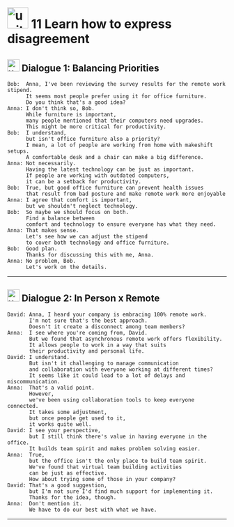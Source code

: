 # <img width="48" height="48" src="https://img.icons8.com/emoji/48/united-kingdom-emoji.png" alt="united-kingdom-emoji"/>  11 Learn how to express disagreement

## <img width="28" height="28" src="https://img.icons8.com/emoji/28/united-kingdom-emoji.png" alt="united-kingdom-emoji"/> Dialogue 1: Balancing Priorities


```
Bob:  Anna, I've been reviewing the survey results for the remote work stipend.
      It seems most people prefer using it for office furniture.
      Do you think that's a good idea?
Anna: I don't think so, Bob.
      While furniture is important,
      many people mentioned that their computers need upgrades.
      This might be more critical for productivity.
Bob:  I understand,
      but isn't office furniture also a priority?
      I mean, a lot of people are working from home with makeshift setups.
      A comfortable desk and a chair can make a big difference.
Anna: Not necessarily.
      Having the latest technology can be just as important.
      If people are working with outdated computers,
      it can be a setback for productivity.
Bob:  True, but good office furniture can prevent health issues
      that result from bad posture and make remote work more enjoyable
Anna: I agree that comfort is important,
      but we shouldn't neglect technology.
Bob:  So maybe we should focus on both.
      Find a balance between
      comfort and technology to ensure everyone has what they need.
Anna: That makes sense.
      Let's see how we can adjust the stipend
      to cover both technology and office furniture.
Bob:  Good plan.
      Thanks for discussing this with me, Anna.
Anna: No problem, Bob.
      Let's work on the details.
```

---

## <img width="28" height="28" src="https://img.icons8.com/emoji/28/united-kingdom-emoji.png" alt="united-kingdom-emoji"/> Dialogue 2: In Person x Remote

```
David: Anna, I heard your company is embracing 100% remote work.
       I'm not sure that's the best approach.
       Doesn't it create a disconnect among team members?
Anna:  I see where you're coming from, David.
       But we found that asynchronous remote work offers flexibility.
       It allows people to work in a way that suits
       their productivity and personal life.
David: I understand.
       But isn't it challenging to manage communication
       and collaboration with everyone working at different times?
       It seems like it could lead to a lot of delays and miscommunication.
Anna:  That's a valid point.
       However,
       we've been using collaboration tools to keep everyone connected.
       It takes some adjustment,
       but once people get used to it,
       it works quite well.
David: I see your perspective,
       but I still think there's value in having everyone in the office.
       It builds team spirit and makes problem solving easier.
Anna:  True,
       but the office isn't the only place to build team spirit.
       We've found that virtual team building activities
       can be just as effective.
       How about trying some of those in your company?
David: That's a good suggestion,
       but I'm not sure I'd find much support for implementing it.
       Thanks for the idea, though.
Anna:  Don't mention it.
       We have to do our best with what we have.
```


---
